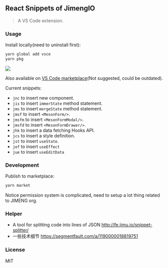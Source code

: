 ## React Snippets of JimengIO

> A VS Code extension.

### Usage

Install locally(need to uninstall first):

```bash
yarn global add vsce
yarn pkg
```

![](https://segmentfault.com/img/remote/1460000018819754)

Also available on [VS Code marketplace](https://marketplace.visualstudio.com/itemdetails?itemName=chenyong.jimeng-react-snippets)(Not suggested, could be outdated).

Current snippets:

- `jnc` to insert new component.
- `jis` to insert `immerState` method statement.
- `jms` to insert `mergeState` method statement.
- `jmsf` to insert `<MesonForm/>`.
- `jmsfm` to insert `<MesonFormModal/>`.
- `jmsfd` to insert `<MesonFormDrawer/>`.
- `jhk` to insert a data fetching Hooks API.
- `jcs` to insert a style definition.
- `jst` to insert `useState`.
- `jef` to insert `useEffect`
- `jue` to insert `useEditData`

### Development

Publish to marketplace:

```bash
yarn market
```

Notice permission system is complicated, need to setup a lot thing related to JIMENG org.

### Helper

- A tool for splitting code into lines of JSON http://fe.jimu.io/snippet-splitter/
- 一些技术细节 https://segmentfault.com/a/1190000018819751

### License

MIT
